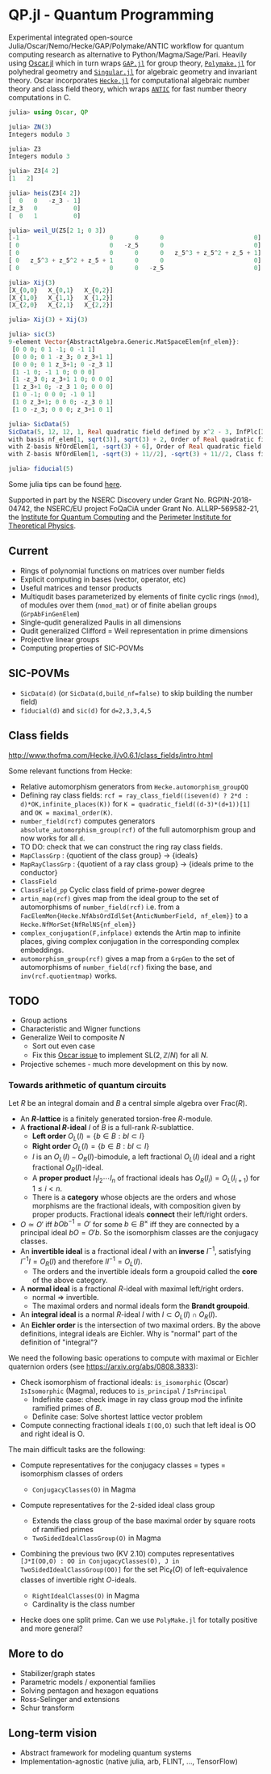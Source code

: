 # QP.jl - Quantum Programming

Experimental integrated open-source Julia/Oscar/Nemo/Hecke/GAP/Polymake/ANTIC workflow for quantum computing research as alternative to Python/Magma/Sage/Pari.  Heavily using [Oscar.jl](https://docs.oscar-system.org/stable/) which in turn wraps [`GAP.jl`](https://github.com/oscar-system/GAP.jl) for group theory, [`Polymake.jl`](https://github.com/oscar-system/Polymake.jl) for polyhedral geometry and [`Singular.jl`](https://github.com/oscar-system/Singular.jl) for algebraic geometry and invariant theory.  Oscar incorporates [`Hecke.jl`](https://github.com/thofma/Hecke.jl) for computational algebraic number theory and class field theory, which wraps [`ANTIC`](https://github.com/flintlib/antic) for fast number theory computations in C.



```julia
julia> using Oscar, QP

julia> ZN(3)
Integers modulo 3

julia> Z3
Integers modulo 3

julia> Z3[4 2]
[1   2]

julia> heis(Z3[4 2])
[  0   0   -z_3 - 1]
[z_3   0          0]
[  0   1          0]

julia> weil_U(Z5[2 1; 0 3])
[-1                         0      0      0                         0]
[ 0                         0   -z_5      0                         0]
[ 0                         0      0      0   z_5^3 + z_5^2 + z_5 + 1]
[ 0   z_5^3 + z_5^2 + z_5 + 1      0      0                         0]
[ 0                         0      0   -z_5                         0]

julia> Xij(3)
[X_{0,0}   X_{0,1}   X_{0,2}]
[X_{1,0}   X_{1,1}   X_{1,2}]
[X_{2,0}   X_{2,1}   X_{2,2}]

julia> Xij(3) + Xij(3)

julia> sic(3)
9-element Vector{AbstractAlgebra.Generic.MatSpaceElem{nf_elem}}:
 [0 0 0; 0 1 -1; 0 -1 1]
 [0 0 0; 0 1 -z_3; 0 z_3+1 1]
 [0 0 0; 0 1 z_3+1; 0 -z_3 1]
 [1 -1 0; -1 1 0; 0 0 0]
 [1 -z_3 0; z_3+1 1 0; 0 0 0]
 [1 z_3+1 0; -z_3 1 0; 0 0 0]
 [1 0 -1; 0 0 0; -1 0 1]
 [1 0 z_3+1; 0 0 0; -z_3 0 1]
 [1 0 -z_3; 0 0 0; z_3+1 0 1]

julia> SicData(5)
SicData(5, 12, 12, 1, Real quadratic field defined by x^2 - 3, InfPlc[Infinite place corresponding to (Complex embedding corresponding to -1.73 of real quadratic field defined by x^2 - 3), Infinite place corresponding to (Complex embedding corresponding to 1.73 of real quadratic field defined by x^2 - 3)], Maximal order of Real quadratic field defined by x^2 - 3 
with basis nf_elem[1, sqrt(3)], sqrt(3) + 2, Order of Real quadratic field defined by x^2 - 3
with Z-basis NfOrdElem[1, -sqrt(3) + 6], Order of Real quadratic field defined by x^2 - 3
with Z-basis NfOrdElem[1, -sqrt(3) + 11//2], -sqrt(3) + 11//2, Class field defined mod (<5, 5>, InfPlc{AnticNumberField, NumFieldEmbNfAbs}[Infinite place corresponding to (Complex embedding corresponding to -1.73 of real quadratic field defined by x^2 - 3), Infinite place corresponding to (Complex embedding corresponding to 1.73 of real quadratic field defined by x^2 - 3)]) of structure Abelian group with structure: Z/2 x Z/8)

julia> fiducial(5)

```

Some julia tips can be found [here](julia).

Supported in part by the NSERC Discovery under Grant No. RGPIN-2018-04742, the NSERC/EU project FoQaCiA under Grant No. ALLRP-569582-21, the [Institute for Quantum Computing](https://uwaterloo.ca/institute-for-quantum-computing/) and the [Perimeter Institute for Theoretical Physics](https://perimeterinstitute.ca/).

## Current 
- Rings of polynomial functions on matrices over number fields 
- Explicit computing in bases (vector, operator, etc)
- Useful matrices and tensor products 
- Multiqudit bases parameterized by elements of finite cyclic rings (`nmod`), of modules over them (`nmod_mat`) or of finite abelian groups (`GrpAbFinGenElem`)
- Single-qudit generalized Paulis in all dimensions
- Qudit generalized Clifford = Weil representation in prime dimensions
- Projective linear groups 
- Computing properties of SIC-POVMs 

## SIC-POVMs
- `SicData(d)` (or `SicData(d,build_nf=false)` to skip building the number field)
- `fiducial(d)` and `sic(d)` for `d=2,3,3,4,5`


## Class fields
http://www.thofma.com/Hecke.jl/v0.6.1/class_fields/intro.html

Some relevant functions from Hecke:
- Relative automorphism generators from  `Hecke.automorphism_groupQQ`
- Defining ray class fields: `rcf = ray_class_field((iseven(d) ? 2*d : d)*OK,infinite_places(K))` for `K = quadratic_field((d-3)*(d+1))[1]` and `OK = maximal_order(K)`.
- `number_field(rcf)` computes generators `absolute_automorphism_group(rcf)` of the full automorphism group and now works for all `d`.   
- TO DO: check that we can construct the ring ray class fields.
- `MapClassGrp` : {quotient of the class group} -> {ideals} 
- `MapRayClassGrp` : {quotient of a ray class group} -> {ideals prime to the conductor}
- `ClassField` 
- `ClassField_pp` Cyclic class field of prime-power degree
- `artin_map(rcf)` gives map from the ideal group to the set of automorphisms of `number_field(rcf)` i.e. from a `FacElemMon{Hecke.NfAbsOrdIdlSet{AnticNumberField, nf_elem}}` to a `Hecke.NfMorSet{NfRelNS{nf_elem}}`
- `complex_conjugation(F,infplace)` extends the Artin map to infinite places, giving complex conjugation in the corresponding complex embeddings. 
- `automorphism_group(rcf)` gives a map from a `GrpGen` to the set of automorphisms of `number_field(rcf)` fixing the base, and `inv(rcf.quotientmap)` works. 
## TODO 
- Group actions
- Characteristic and Wigner functions
- Generalize Weil to composite $N$
  - Sort out even case
  - Fix this [Oscar issue](https://github.com/oscar-system/Oscar.jl/issues/649) to implement 
  $\mathrm{SL}(2,\mathbb{Z}/N)$ for all $N$.
- Projective schemes - much more development on this by now.

### Towards arithmetic of quantum circuits
Let $R$ be an integral domain and $B$ a central simple algebra over $\mathrm{Frac}(R)$.  
- An **$R$-lattice** is a finitely generated torsion-free $R$-module.
- A **fractional $R$-ideal** $I$ of $B$ is a full-rank $R$-sublattice.
  - **Left order** $`O_L(I) = \{ b \in B : bI \subset I \}`$
  - **Right order**  $`O_L(I) = \{ b \in B : bI \subset I \}`$
  - $I$ is an $O_L(I)-O_R(I)$-bimodule, a left fractional $O_L(I)$ 
ideal and a right fractional $O_R(I)$-ideal.
  - A **proper product** $I_1 I_2 \cdots I_n$ of fractional ideals has $O_R(I_i) = O_L(I_{i+1})$ for $1 \leq i < n$.
  - There is a **category** whose objects are the orders and whose morphisms are the fractional ideals, with composition given by proper products.  Fractional ideals **connect** their left/right orders.
- $O\simeq O'$ iff $bOb^{-1} = O'$ for some $b \in B^\times$ 
iff they are connected by a principal ideal $bO = O'b$. So the isomorphism classes are the conjugacy classes.
- An **invertible ideal** is a fractional ideal $I$ with an **inverse** $I^{-1}$, satisfying 
$I^{-1}I = O_R(I)$ and therefore $I I^{-1} = O_L(I)$.
  - The orders and the invertible ideals form a groupoid called the **core** of the above category.
- A **normal ideal** is a fractional $R$-ideal with maximal left/right orders.
  - normal $\Rightarrow$ invertible.  
  -  The maximal orders and normal ideals form the **Brandt groupoid**.
- An **integral ideal** is a normal $R$-ideal $I$ with $I \subset O_L(I) \cap O_R(I)$. 
- An **Eichler order** is the intersection of two maximal orders. 
By the above definitions, integral ideals are Eichler.  Why is "normal" part of the definition of "integral"? 




We need the following basic operations to compute with maximal or Eichler quaternion orders (see https://arxiv.org/abs/0808.3833):

- Check isomorphism of fractional ideals: `is_isomorphic` (Oscar) `IsIsomorphic` (Magma), reduces to `is_principal` / `IsPrincipal`
  - Indefinite case: check image in ray class group mod the infinite ramified primes of $B$. 
  - Definite case: Solve shortest lattice vector problem  
- Compute connecting fractional ideals `I(OO,O)` such that left ideal is OO and right ideal is O.

The main difficult tasks are the following:
- Compute representatives for the conjugacy classes = types = isomorphism classes of orders
  - `ConjugacyClasses(O)` in Magma
- Compute representatives for the 2-sided ideal class group 
  - Extends the class group of the base maximal order by square roots of ramified primes
  - `TwoSidedIdealClassGroup(O)` in Magma
- Combining the previous two (KV 2.10) computes representatives 
  `[J*I(OO,O) : OO in ConjugacyClasses(O), J in TwoSidedIdealClassGroup(OO)]` 
  for the set $\mathrm{Pic}_\ell(O)$ of left-equivalence classes of invertible right $O$-ideals. 
  - `RightIdealClasses(O)` in Magma
  - Cardinality is the class number

- Hecke does one split prime.  Can we use `PolyMake.jl` for totally positive and more general? 


## More to do
- Stabilizer/graph states 
- Parametric models / exponential families
- Solving pentagon and hexagon equations 
- Ross-Selinger and extensions
- Schur transform

## Long-term vision
- Abstract framework for modeling quantum systems
- Implementation-agnostic (native julia, arb, FLINT, ..., TensorFlow)